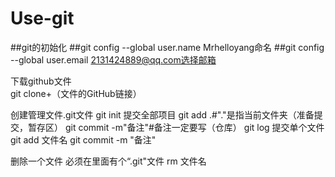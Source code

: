 # Use-git

##git的初始化
##git  config --global user.name Mrhelloyang命名
##git  config --global user.email 2131424889@qq.com选择邮箱


下载github文件<br>
git clone+（文件的GitHub链接）


创建管理文件.git文件
git init
提交全部项目
git add .#"."是指当前文件夹（准备提交，暂存区）
git commit -m"备注"#备注一定要写（仓库）
git log
提交单个文件
git add 文件名
git commit -m "备注"


删除一个文件
必须在里面有个“.git"文件
rm 文件名
